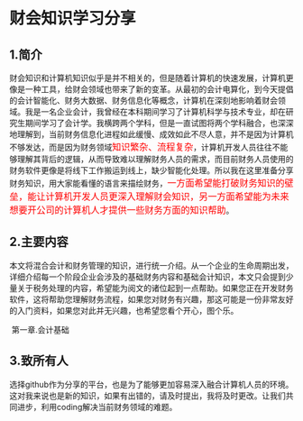 # 财会知识学习分享

## 1.简介

​	    财会知识和计算机知识似乎是并不相关的，但是随着计算机的快速发展，计算机更像是一种工具，给财会领域也带来了新的变革。从最初的会计电算化，到今天提倡的会计智能化、财务大数据、财务信息化等概念，计算机在深刻地影响着财会领域。我是一名企业会计，我曾经在本科期间学习了计算机科学与技术专业，却在研究生期间学习了会计学。我横跨两个学科，但是一直试图将两个学科融合，也深深地理解到，当前财务信息化进程如此缓慢、成效如此不尽人意，并不是因为计算机不够发达，而是因为财务领域<font color = #FF0000 size=3>知识繁杂、流程复杂</font>，计算机开发人员往往不能够理解其背后的逻辑，从而导致难以理解财务人员的需求，而目前财务人员使用的财务软件更像是将线下工作搬运到线上，缺少智能化处理。所以我在这里准备分享财务知识，用大家能看懂的语言来描绘财务，<font color = #FF0000 size=3>一方面希望能打破财务知识的壁垒，能让计算机开发人员更深入理解财会知识，另一方面希望能为未来想要开公司的计算机人才提供一些财务方面的知识帮助</font>。

## 2.主要内容

​        本文将混合会计和财务管理的知识，进行统一介绍。从一个企业的生命周期出发，详细介绍每一个阶段企业会涉及的基础财务内容和基础会计知识，本文只会提到少量关于税务处理的内容，希望能为阅文的诸位起到一点帮助。如果您正在开发财务软件，这将帮助您理解财务流程，如果您对财务有兴趣，那这可能是一份非常友好的入门资料，如果您对此并无兴趣，也希望您看个开心，图个乐。

​		第一章.会计基础

## 3.致所有人

​		选择github作为分享的平台，也是为了能够更加容易深入融合计算机人员的环境。这对我来说也是新的知识，如果有出错的，请及时提出，我将及时更改。让我们共同进步，利用coding解决当前财务领域的难题。